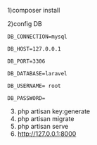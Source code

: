1)composer install

2)config DB

    DB_CONNECTION=mysql

    DB_HOST=127.0.0.1

    DB_PORT=3306

    DB_DATABASE=laravel

    DB_USERNAME= root 

    DB_PASSWORD=
    
3)  php artisan key:generate
4)  php artisan migrate
5)  php artisan serve
6)  http://127.0.0.1:8000
